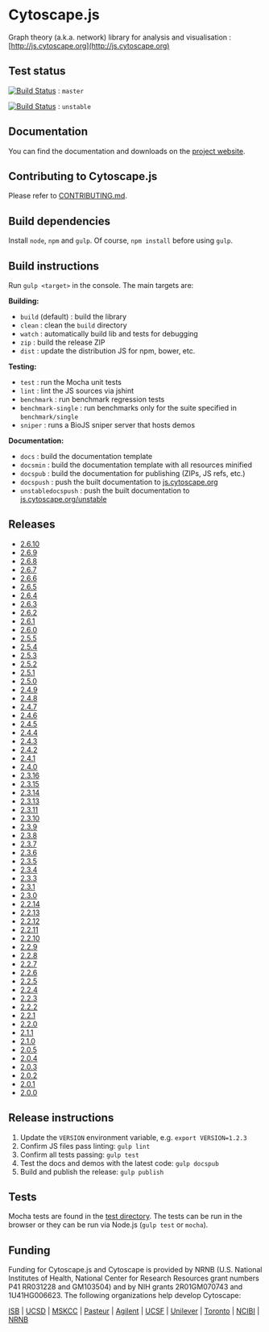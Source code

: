# Cytoscape.js

Graph theory (a.k.a. network) library for analysis and visualisation : [http://js.cytoscape.org](http://js.cytoscape.org)



## Test status

[![Build Status](https://travis-ci.org/cytoscape/cytoscape.js.svg?branch=master)](https://travis-ci.org/cytoscape/cytoscape.js) : `master`

[![Build Status](https://travis-ci.org/cytoscape/cytoscape.js.svg?branch=unstable)](https://travis-ci.org/cytoscape/cytoscape.js) : `unstable`



## Documentation

You can find the documentation and downloads on the [project website](http://js.cytoscape.org).




## Contributing to Cytoscape.js

Please refer to [CONTRIBUTING.md](CONTRIBUTING.md).




## Build dependencies

Install `node`, `npm` and `gulp`.  Of course, `npm install` before using `gulp`.




## Build instructions

Run `gulp <target>` in the console.  The main targets are:

**Building:**

 * `build` (default) : build the library
 * `clean` : clean the `build` directory
 * `watch` : automatically build lib and tests for debugging
 * `zip` : build the release ZIP
 * `dist` : update the distribution JS for npm, bower, etc.

**Testing:**

 * `test` : run the Mocha unit tests
 * `lint` : lint the JS sources via jshint
 * `benchmark` : run benchmark regression tests
 * `benchmark-single` : run benchmarks only for the suite specified in `benchmark/single`
 * `sniper` : runs a BioJS sniper server that hosts demos

**Documentation:**

 * `docs` : build the documentation template
 * `docsmin` : build the documentation template with all resources minified
 * `docspub` : build the documentation for publishing (ZIPs, JS refs, etc.)
 * `docspush` : push the built documentation to [js.cytoscape.org](http://js.cytoscape.org)
 * `unstabledocspush` : push the built documentation to [js.cytoscape.org/unstable](http://js.cytoscape.org/unstable)



## Releases

- [2.6.10](https://github.com/cytoscape/cytoscape.js/issues?q=milestone%3A2.6.10+is%3Aclosed)
- [2.6.9](https://github.com/cytoscape/cytoscape.js/issues?q=milestone%3A2.6.9+is%3Aclosed)
- [2.6.8](https://github.com/cytoscape/cytoscape.js/issues?q=milestone%3A2.6.8+is%3Aclosed)
- [2.6.7](https://github.com/cytoscape/cytoscape.js/issues?q=milestone%3A2.6.7+is%3Aclosed)
- [2.6.6](https://github.com/cytoscape/cytoscape.js/issues?q=milestone%3A2.6.6+is%3Aclosed)
- [2.6.5](https://github.com/cytoscape/cytoscape.js/issues?q=milestone%3A2.6.5+is%3Aclosed)
- [2.6.4](https://github.com/cytoscape/cytoscape.js/issues?q=milestone%3A2.6.4+is%3Aclosed)
- [2.6.3](https://github.com/cytoscape/cytoscape.js/issues?q=milestone%3A2.6.3+is%3Aclosed)
- [2.6.2](https://github.com/cytoscape/cytoscape.js/issues?q=milestone%3A2.6.2+is%3Aclosed)
- [2.6.1](https://github.com/cytoscape/cytoscape.js/issues?q=milestone%3A2.6.1+is%3Aclosed)
- [2.6.0](https://github.com/cytoscape/cytoscape.js/issues?q=milestone%3A2.6.0+is%3Aclosed)
- [2.5.5](https://github.com/cytoscape/cytoscape.js/issues?q=milestone%3A2.5.5+is%3Aclosed)
- [2.5.4](https://github.com/cytoscape/cytoscape.js/issues?q=milestone%3A2.5.4+is%3Aclosed)
- [2.5.3](https://github.com/cytoscape/cytoscape.js/issues?q=milestone%3A2.5.3+is%3Aclosed)
- [2.5.2](https://github.com/cytoscape/cytoscape.js/issues?q=milestone%3A2.5.2+is%3Aclosed)
- [2.5.1](https://github.com/cytoscape/cytoscape.js/issues?q=milestone%3A2.5.1+is%3Aclosed)
- [2.5.0](https://github.com/cytoscape/cytoscape.js/issues?q=milestone%3A2.5.0+is%3Aclosed)
- [2.4.9](https://github.com/cytoscape/cytoscape.js/issues?q=milestone%3A2.4.9+is%3Aclosed)
- [2.4.8](https://github.com/cytoscape/cytoscape.js/issues?q=milestone%3A2.4.8+is%3Aclosed)
- [2.4.7](https://github.com/cytoscape/cytoscape.js/issues?q=milestone%3A2.4.7+is%3Aclosed)
- [2.4.6](https://github.com/cytoscape/cytoscape.js/issues?q=milestone%3A2.4.6+is%3Aclosed)
- [2.4.5](https://github.com/cytoscape/cytoscape.js/issues?q=milestone%3A2.4.5+is%3Aclosed)
- [2.4.4](https://github.com/cytoscape/cytoscape.js/issues?q=milestone%3A2.4.4+is%3Aclosed)
- [2.4.3](https://github.com/cytoscape/cytoscape.js/issues?q=milestone%3A2.4.3+is%3Aclosed)
- [2.4.2](https://github.com/cytoscape/cytoscape.js/issues?q=milestone%3A2.4.2+is%3Aclosed)
- [2.4.1](https://github.com/cytoscape/cytoscape.js/issues?q=milestone%3A2.4.1+is%3Aclosed)
- [2.4.0](https://github.com/cytoscape/cytoscape.js/issues?q=milestone%3A2.4.0+is%3Aclosed)
- [2.3.16](https://github.com/cytoscape/cytoscape.js/issues?q=milestone%3A2.3.16+is%3Aclosed)
- [2.3.15](https://github.com/cytoscape/cytoscape.js/issues?q=milestone%3A2.3.15+is%3Aclosed)
- [2.3.14](https://github.com/cytoscape/cytoscape.js/issues?q=milestone%3A2.3.14+is%3Aclosed)
- [2.3.13](https://github.com/cytoscape/cytoscape.js/issues?q=milestone%3A2.3.13+is%3Aclosed)
- [2.3.11](https://github.com/cytoscape/cytoscape.js/issues?q=milestone%3A2.3.11+is%3Aclosed)
- [2.3.10](https://github.com/cytoscape/cytoscape.js/issues?q=milestone%3A2.3.10+is%3Aclosed)
- [2.3.9](https://github.com/cytoscape/cytoscape.js/issues?q=milestone%3A2.3.9+is%3Aclosed)
- [2.3.8](https://github.com/cytoscape/cytoscape.js/issues?q=milestone%3A2.3.8+is%3Aclosed)
- [2.3.7](https://github.com/cytoscape/cytoscape.js/issues?q=milestone%3A2.3.7+is%3Aclosed)
- [2.3.6](https://github.com/cytoscape/cytoscape.js/issues?q=milestone%3A2.3.6+is%3Aclosed)
- [2.3.5](https://github.com/cytoscape/cytoscape.js/issues?q=milestone%3A2.3.5+is%3Aclosed)
- [2.3.4](https://github.com/cytoscape/cytoscape.js/issues?q=milestone%3A2.3.4+is%3Aclosed)
- [2.3.3](https://github.com/cytoscape/cytoscape.js/issues?q=milestone%3A2.3.3+is%3Aclosed)
- [2.3.1](https://github.com/cytoscape/cytoscape.js/issues?q=milestone%3A2.3.1+is%3Aclosed)
- [2.3.0](https://github.com/cytoscape/cytoscape.js/issues?q=milestone%3A2.3.0+is%3Aclosed)
- [2.2.14](https://github.com/cytoscape/cytoscape.js/issues?q=milestone%3A2.2.14+is%3Aclosed)
- [2.2.13](https://github.com/cytoscape/cytoscape.js/issues?q=milestone%3A2.2.13+is%3Aclosed)
- [2.2.12](https://github.com/cytoscape/cytoscape.js/issues?q=milestone%3A2.2.12+is%3Aclosed)
- [2.2.11](https://github.com/cytoscape/cytoscape.js/issues?q=milestone%3A2.2.11+is%3Aclosed)
- [2.2.10](https://github.com/cytoscape/cytoscape.js/issues?q=milestone%3A2.2.10+is%3Aclosed)
- [2.2.9](https://github.com/cytoscape/cytoscape.js/issues?q=milestone%3A2.2.9+is%3Aclosed)
- [2.2.8](https://github.com/cytoscape/cytoscape.js/issues?q=milestone%3A2.2.8+is%3Aclosed)
- [2.2.7](https://github.com/cytoscape/cytoscape.js/issues?q=milestone%3A2.2.7+is%3Aclosed)
- [2.2.6](https://github.com/cytoscape/cytoscape.js/issues?q=milestone%3A2.2.6+is%3Aclosed)
- [2.2.5](https://github.com/cytoscape/cytoscape.js/issues?q=milestone%3A2.2.5+is%3Aclosed)
- [2.2.4](https://github.com/cytoscape/cytoscape.js/issues?q=milestone%3A2.2.4+is%3Aclosed)
- [2.2.3](https://github.com/cytoscape/cytoscape.js/issues?q=milestone%3A2.2.3+is%3Aclosed)
- [2.2.2](https://github.com/cytoscape/cytoscape.js/issues?q=milestone%3A2.2.2+is%3Aclosed)
- [2.2.1](https://github.com/cytoscape/cytoscape.js/issues?q=milestone%3A2.2.1+is%3Aclosed)
- [2.2.0](https://github.com/cytoscape/cytoscape.js/issues?q=milestone%3A2.2.0+is%3Aclosed)
- [2.1.1](https://github.com/cytoscape/cytoscape.js/issues?q=milestone%3A2.1.1+is%3Aclosed)
- [2.1.0](https://github.com/cytoscape/cytoscape.js/issues?q=milestone%3A2.1.0+is%3Aclosed)
- [2.0.5](https://github.com/cytoscape/cytoscape.js/issues?q=milestone%3A2.0.5+is%3Aclosed)
- [2.0.4](https://github.com/cytoscape/cytoscape.js/issues?q=milestone%3A2.0.4+is%3Aclosed)
- [2.0.3](https://github.com/cytoscape/cytoscape.js/issues?q=milestone%3A2.0.3+is%3Aclosed)
- [2.0.2](https://github.com/cytoscape/cytoscape.js/issues?q=milestone%3A2.0.2+is%3Aclosed)
- [2.0.1](https://github.com/cytoscape/cytoscape.js/issues?q=milestone%3A2.0.1+is%3Aclosed)
- [2.0.0](https://github.com/cytoscape/cytoscape.js/issues?q=milestone%3A2.0.0+is%3Aclosed)






## Release instructions

 1. Update the `VERSION` environment variable, e.g. `export VERSION=1.2.3`
 1. Confirm JS files pass linting: `gulp lint`
 1. Confirm all tests passing: `gulp test`
 1. Test the docs and demos with the latest code: `gulp docspub`
 1. Build and publish the release: `gulp publish`



## Tests

Mocha tests are found in the [test directory](https://github.com/cytoscape/cytoscape.js/tree/master/test).  The tests can be run in the browser or they can be run via Node.js (`gulp test` or `mocha`).




## Funding

Funding for Cytoscape.js and Cytoscape is provided by NRNB (U.S. National Institutes of Health, National Center for Research Resources grant numbers P41 RR031228 and GM103504) and by NIH grants 2R01GM070743 and 1U41HG006623. The following organizations help develop Cytoscape:

[ISB](http://www.systemsbiology.org) |
[UCSD](http://www.ucsd.edu) |
[MSKCC](http://cbio.mskcc.org) |
[Pasteur](http://www.pasteur.fr) |
[Agilent](http://www.agilent.com/) |
[UCSF](http://www.ucsf.edu/) |
[Unilever](http://www.unilever.com) |
[Toronto](http://www.utoronto.ca) |
[NCIBI](http://portal.ncibi.org/gateway/index.html) |
[NRNB](http://nrnb.org)

